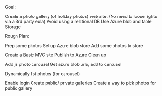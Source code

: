 Goal:

Create a photo gallery (of holiday photos) web site.
(No need to loose rights via a 3rd party eula)
Avoid using a relational DB
Use Azure blob and table Storage


Rough Plan:


Prep some photos
Set up Azure blob store
Add some photos to store

Create a Basic MVC site
Publish to Azure
Clean up

Add js photo carousel
Get azure blob urls, add to  carousel

Dynamically list photos (for carousel)


Enable login
Create public/ private galleries
Create a way to pick photos for public gallery


